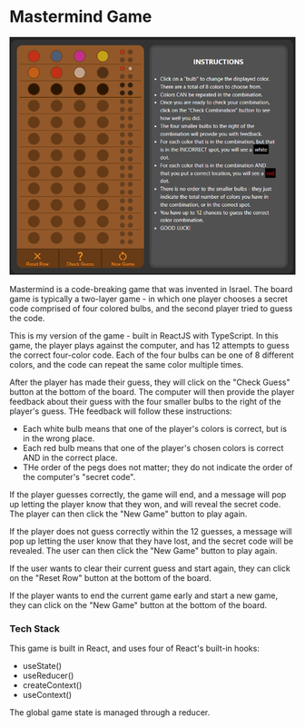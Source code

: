 # Mastermind Game

![A screenshot of the Mastermind game](/screenshot.png)

Mastermind is a code-breaking game that was invented in Israel. The board game is typically a two-layer game - in which one player chooses a secret code comprised of four colored bulbs, and the second player tried to guess the code.

This is my version of the game - built in ReactJS with TypeScript. In this game, the player plays against the computer, and has 12 attempts to guess the correct four-color code. Each of the four bulbs can be one of 8 different colors, and the code can repeat the same color multiple times.

After the player has made their guess, they will click on the "Check Guess" button at the bottom of the board. The computer will then provide the player feedback about their guess with the four smaller bulbs to the right of the player's guess. THe feedback will follow these instructions:

-   Each white bulb means that one of the player's colors is correct, but is in the wrong place.
-   Each red bulb means that one of the player's chosen colors is correct AND in the correct place.
-   THe order of the pegs does not matter; they do not indicate the order of the computer's "secret code".

If the player guesses correctly, the game will end, and a message will pop up letting the player know that they won, and will reveal the secret code. The player can then click the "New Game" button to play again.

If the player does not guess correctly within the 12 guesses, a message will pop up letting the user know that they have lost, and the secret code will be revealed. The user can then click the "New Game" button to play again.

If the user wants to clear their current guess and start again, they can click on the "Reset Row" button at the bottom of the board.

If the player wants to end the current game early and start a new game, they can click on the "New Game" button at the bottom of the board.

### Tech Stack

This game is built in React, and uses four of React's built-in hooks:

-   useState()
-   useReducer()
-   createContext()
-   useContext()

The global game state is managed through a reducer.
